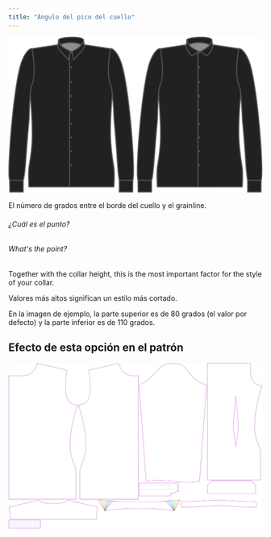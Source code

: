 ```yaml
---
title: "Ángulo del pico del cuello"
---
```


![Ángulo del pico del cuello](collarangle.svg)

El número de grados entre el borde del cuello y el grainline.

<Note>

###### ¿Cuál es el punto?

###### What's the point?

Together with the collar height, this is the most important factor for the style of your collar.

Valores más altos significan un estilo más cortado.

En la imagen de ejemplo, la parte superior es de 80 grados (el valor por defecto) y la parte inferior es de 110 grados.

</Note>

## Efecto de esta opción en el patrón

![Esta imagen muestra el efecto de esta opción superponiendo varias variantes que tienen un valor diferente para esta opción](simon_collarangle_sample.svg "Efecto de esta opción en el patrón")
